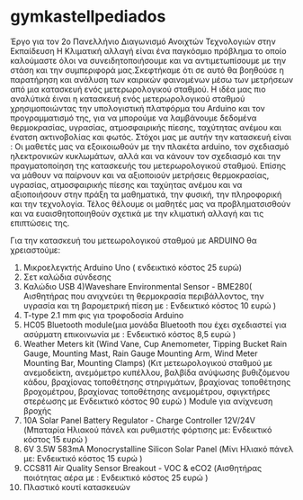 # gymkastellpediados
 Έργο για τον  2ο Πανελλήνιο Διαγωνισμό  Ανοιχτών Τεχνολογιών στην Εκπαίδευση
Η Κλιματική αλλαγή είναι ένα παγκόσμιο πρόβλημα το οποίο καλούμαστε όλοι να συνειδητοποιήσουμε και να αντιμετωπίσουμε με την στάση και την συμπεριφορά μας.Σκεφτήκαμε  ότι σε αυτό θα βοηθούσε  η παρατήρηση και ανάλυση των καιρικών φαινομένων μέσω των μετρήσεων από μια κατασκευή ενός μετερωρολογικού σταθμού. Η ιδέα μας πιο αναλύτικά έιναι η κατασκευή ενός μετερωρολογικού σταθμού χρησιμοποιώντας την υπολογιστική πλατφόρμα του Arduino και τον προγραμματισμό της, για να μπορούμε να λαμβάνουμε δεδομένα θερμοκρασίας, υγρασίας, ατμοσφαιρικής πίεσης, ταχύτητας ανέμου και ένατση ακτινοβολίας και φωτός.
Στόχοι μας με αυτήν την κατασκευή είναι :
Οι μαθετές μας να εξοικοιωθούν με την πλακέτα arduino, τον σχεδιασμό ηλεκτρονικών κυκλωμάτων, αλλά και να κάνουν τον σχεδιασμό και την πραγματοποίηση της κατασκευής του μετερωρολογικού σταθμού. 
Επίσης να μάθουν να παίρνουν και να αξιοποιούν μετρήσεις θερμοκρασίας, υγρασίας, ατμοσφαιρικής πίεσης και ταχύητας ανέμου  και να αξιοποιήσουν στην πράξη τα μαθηματικά, την φυσική, την πληροφορική και την τεχνολογία. 
Τέλος θέλουμε οι μαθητές μας να προβληματσισθούν και να ευαισθητοποιηθούν σχετικά με την κλιματική αλλαγή και τις επιπτώσεις της.

Για την κατασκευή του μετεωρολογικού σταθμού με ARDUINO θα χρειαστούμε:
1) Μικροελεγκτής Arduino Uno ( ενδεικτικό κόστος 25 ευρώ)
2) Σετ καλώδια σύνδεσης
3) Καλώδιο USB
4)Waveshare Environmental Sensor - BME280( Αισθητήρας που ανιχνεύει τη θερμοκρασία περιβάλλοντος, την υγρασία και τη βαρομετρική πίεση με : Ενδεικτικό κόστος 10 ευρώ )	
5)	T-type 2.1 mm φις για τροφοδοσία Arduino
6)	HC05 Bluetooth module(μια μονάδα Bluetooth που έχει σχεδιαστεί για ασύρματη επικοινωνία με : Ενδεικτικό κόστος 8,5 ευρώ )
7) Weather Meters kit (Wind Vane, Cup Anemometer, Tipping Bucket Rain Gauge, Mounting Mast, Rain Gauge Mounting Arm, Wind Meter Mounting Bar, Mounting Clamps) (Κιτ μετεωρολογικού σταθμού με ανεμοδείκτη, ανεμόμετρο κυπέλλου, βαλβίδα ανύψωσης βυθιζόμενου κάδου, βραχίονας τοποθέτησης στηριγμάτων, βραχίονας τοποθέτησης βροχομέτρου, βραχίονας τοποθέτησης ανεμομέτρου, σφιγκτήρες στερέωσης με Ενδεικτικό κόστος 90 ευρώ )
Module για ανίχνευση βροχής
8) 10A Solar Panel Battery Regulator - Charge Controller 12V/24V (Μπαταρία Ηλιακού πάνελ και ρυθμιστής φόρτισης με: Ενδεικτικό κόστος 15 ευρώ )
9)	6V 3.5W 583mA Monocrystalline Silicon Solar Panel (Μίνι Ηλιακό πάνελ με: Ενδεικτικό κόστος 15 ευρώ )
10)	CCS811 Air Quality Sensor Breakout - VOC & eCO2 (Αισθητήρας ποιότητας αέρα με : Ενδεικτικό κόστος 25 ευρώ )
11)	Πλαστικό κουτί κατασκευών
